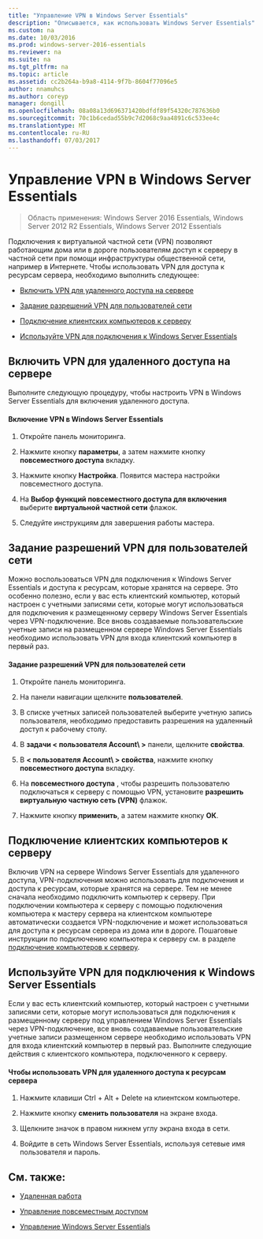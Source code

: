 ```yaml
---
title: "Управление VPN в Windows Server Essentials"
description: "Описывается, как использовать Windows Server Essentials"
ms.custom: na
ms.date: 10/03/2016
ms.prod: windows-server-2016-essentials
ms.reviewer: na
ms.suite: na
ms.tgt_pltfrm: na
ms.topic: article
ms.assetid: cc2b264a-b9a8-4114-9f7b-8604f77096e5
author: nnamuhcs
ms.author: coreyp
manager: dongill
ms.openlocfilehash: 08a08a13d696371420bdfdf89f54320c787636b0
ms.sourcegitcommit: 70c1b6cedad55b9c7d2068c9aa4891c6c533ee4c
ms.translationtype: MT
ms.contentlocale: ru-RU
ms.lasthandoff: 07/03/2017
---
```

# <a name="manage-vpn-in-windows-server-essentials"></a>Управление VPN в Windows Server Essentials

>Область применения: Windows Server 2016 Essentials, Windows Server 2012 R2 Essentials, Windows Server 2012 Essentials 
  
 Подключения к виртуальной частной сети (VPN) позволяют работающим дома или в дороге пользователям доступ к серверу в частной сети при помощи инфраструктуры общественной сети, например в Интернете. Чтобы использовать VPN для доступа к ресурсам сервера, необходимо выполнить следующее:  
  
-   [Включить VPN для удаленного доступа на сервере](Manage-VPN-in-Windows-Server-Essentials.md#BKMK_1)  
  
-   [Задание разрешений VPN для пользователей сети](Manage-VPN-in-Windows-Server-Essentials.md#BKMK_2)  
  
-   [Подключение клиентских компьютеров к серверу](Manage-VPN-in-Windows-Server-Essentials.md#BKMK_Connect)  
  
-   [Используйте VPN для подключения к Windows Server Essentials](Manage-VPN-in-Windows-Server-Essentials.md#BKMK_3)  
  
##  <a name="BKMK_1"></a>Включить VPN для удаленного доступа на сервере  
 Выполните следующую процедуру, чтобы настроить VPN в Windows Server Essentials для включения удаленного доступа.  
  
#### <a name="to-enable-vpn-in-windows-server-essentials"></a>Включение VPN в Windows Server Essentials  
  
1.  Откройте панель мониторинга.  
  
2.  Нажмите кнопку **параметры**, а затем нажмите кнопку **повсеместного доступа** вкладку.  
  
3.  Нажмите кнопку **Настройка**. Появится мастера настройки повсеместного доступа.  
  
4.  На **Выбор функций повсеместного доступа для включения** выберите **виртуальной частной сети** флажок.  
  
5.  Следуйте инструкциям для завершения работы мастера.  
  
##  <a name="BKMK_2"></a>Задание разрешений VPN для пользователей сети  
 Можно воспользоваться VPN для подключения к Windows Server Essentials и доступа к ресурсам, которые хранятся на сервере. Это особенно полезно, если у вас есть клиентский компьютер, который настроен с учетными записями сети, которые могут использоваться для подключения к размещенному серверу Windows Server Essentials через VPN-подключение. Все вновь создаваемые пользовательские учетные записи на размещенном сервере Windows Server Essentials необходимо использовать VPN для входа клиентский компьютер в первый раз.  
  
#### <a name="to-set-vpn-permissions-for-network-users"></a>Задание разрешений VPN для пользователей сети  
  
1.  Откройте панель мониторинга.  
  
2.  На панели навигации щелкните **пользователей**.  
  
3.  В списке учетных записей пользователей выберите учетную запись пользователя, необходимо предоставить разрешения на удаленный доступ к рабочему столу.  
  
4.  В **задачи < пользователя Account\ >** панели, щелкните **свойства**.  
  
5.  В **< пользователя Account\ > свойства**, нажмите кнопку **повсеместного доступа** вкладку.  
  
6.  На **повсеместного доступа** , чтобы разрешить пользователю подключаться к серверу с помощью VPN, установите **разрешить виртуальную частную сеть (VPN)** флажок.  
  
7.  Нажмите кнопку **применить**, а затем нажмите кнопку **ОК**.  
  
##  <a name="BKMK_Connect"></a>Подключение клиентских компьютеров к серверу  
 Включив VPN на сервере Windows Server Essentials для удаленного доступа, VPN-подключения можно использовать для подключения и доступа к ресурсам, которые хранятся на сервере. Тем не менее сначала необходимо подключить компьютер к серверу. При подключении компьютера к серверу с помощью подключения компьютера к мастеру сервера на клиентском компьютере автоматически создается VPN-подключение и может использоваться для доступа к ресурсам сервера из дома или в дороге. Пошаговые инструкции по подключению компьютера к серверу см. в разделе [подключение компьютеров к серверу](../use/Get-Connected-in-Windows-Server-Essentials.md#BKMK_9).  
  
##  <a name="BKMK_3"></a>Используйте VPN для подключения к Windows Server Essentials  
 Если у вас есть клиентский компьютер, который настроен с учетными записями сети, которые могут использоваться для подключения к размещенному серверу под управлением Windows Server Essentials через VPN-подключение, все вновь создаваемые пользовательские учетные записи размещенном сервере необходимо использовать VPN для входа клиентский компьютер в первый раз. Выполните следующие действия с клиентского компьютера, подключенного к серверу.  
  
#### <a name="to-use-vpn-to-remotely-access-server-resources"></a>Чтобы использовать VPN для удаленного доступа к ресурсам сервера  
  
1.  Нажмите клавиши Ctrl + Alt + Delete на клиентском компьютере.  
  
2.  Нажмите кнопку **сменить пользователя** на экране входа.  
  
3.  Щелкните значок в правом нижнем углу экрана входа в сети.  
  
4.  Войдите в сеть Windows Server Essentials, используя сетевые имя пользователя и пароль.  
  
## <a name="see-also"></a>См. также:  
  
-   [Удаленная работа](../use/Work-Remotely-in-Windows-Server-Essentials.md)  
  
-   [Управление повсеместным доступом](Manage-Anywhere-Access-in-Windows-Server-Essentials.md)  
  
-   [Управление Windows Server Essentials](Manage-Windows-Server-Essentials.md)
